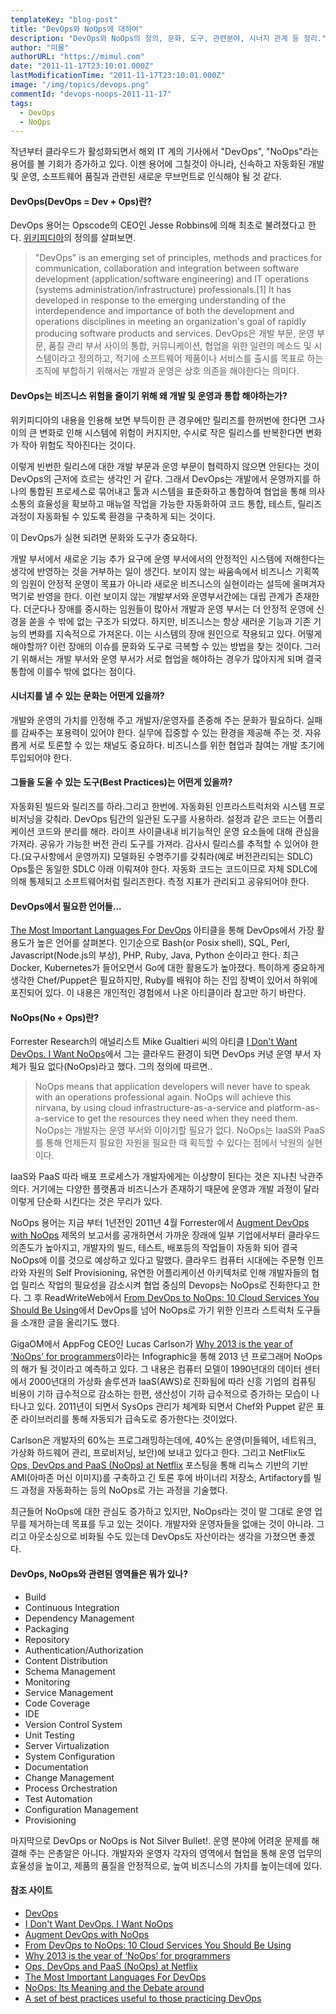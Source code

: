 ```yaml
---
templateKey: "blog-post"
title: "DevOps와 NoOps에 대하여"
description: "DevOps와 NoOps의 정의, 문화, 도구, 관련분야, 시너지 관계 등 정리."
author: "미물"
authorURL: "https://mimul.com"
date: "2011-11-17T23:10:01.000Z"
lastModificationTime: "2011-11-17T23:10:01.000Z"
image: "/img/topics/devops.png"
commentId: "devops-noops-2011-11-17"
tags:
  - DevOps
  - NoOps
---
```


작년부터 클라우드가 활성화되면서 해외 IT 계의 기사에서 "DevOps", "NoOps"라는 용어를 볼 기회가 증가하고 있다. 이젠 용어에 그칠것이 아니라, 신속하고 자동화된 개발 및 운영, 소프트웨어 품질과 관련된 새로운 무브먼트로 인식해야 될 것 같다.

#### DevOps(DevOps = Dev + Ops)란?

DevOps 용어는 Opscode의 CEO인 Jesse Robbins에 의해 최초로 불려졌다고 한다. [위키피디아](https://en.wikipedia.org/wiki/DevOps)의 정의를 살펴보면.

>"DevOps" is an emerging set of principles, methods and practices for communication, collaboration and integration between software development (application/software engineering) and IT operations (systems administration/infrastructure) professionals.[1] It has developed in response to the emerging understanding of the interdependence and importance of both the development and operations disciplines in meeting an organization's goal of rapidly producing software products and services.
DevOps은 개발 부문, 운영 부문, 품질 관리 부서 사이의 통합, 커뮤니케이션, 협업을 위한 일련의 메소드 및 시스템이라고 정의하고, 적기에 소프트웨어 제품이나 서비스를 출시를 목표로 하는 조직에 부합하기 위해서는 개발과 운영은 상호 의존을 해야한다는 의미다.

#### DevOps는 비즈니스 위험을 줄이기 위해 왜 개발 및 운영과 통합 해야하는가?

위키피디아의 내용을 인용해 보면 부득이한 큰 경우에만 릴리즈를 한꺼번에 한다면 그사이의 큰 변화로 인해 시스템에 위험이 커지지만, 수시로 작은 릴리스를 반복한다면 변화가 작아 위험도 작아진다는 것이다.

이렇게 빈번한 릴리스에 대한 개발 부문과 운영 부문이 협력하지 않으면 안된다는 것이 DevOps의 근저에 흐르는 생각인 거 같다.
그래서 DevOps는 개발에서 운영까지를 하나의 통합된 프로세스로 묶어내고 툴과 시스템을 표준화하고 통합하여 협업을 통해 의사소통의 효율성을 확보하고 매뉴얼 작업을 가능한 자동화하여 코드 통합, 테스트, 릴리즈 과정이 자동화될 수 있도록 환경을 구축하게 되는 것이다.

이 DevOps가 실현 되려면 문화와 도구가 중요하다.

개발 부서에서 새로운 기능 추가 요구에 운영 부서에서의 안정적인 시스템에 저해한다는 생각에 반영하는 것을 거부하는 일이 생긴다. 보이지 않는 싸움속에서 비즈니스 기획쪽의 임원이 안정적 운영이 목표가 아니라 새로운 비즈니스의 실현이라는 설득에 울며겨자먹기로 반영을 한다. 이런 보이지 않는 개발부서와 운영부서간에는 대립 관계가 존재한다. 더군다나 장애를 중시하는 임원들이 많아서 개발과 운영 부서는 더 안정적 운영에 신경을 쏟을 수 밖에 없는 구조가 되었다.
하지만, 비즈니스는 항상 새러운 기능과 기존 기능의 변화를 지속적으로 가져온다. 이는 시스템의 장애 원인으로 작용되고 있다.
어떻게 해야할까? 이런 장애의 이슈를 문화와 도구로 극복할 수 있는 방법을 찾는 것이다. 그러기 위해서는 개발 부서와 운영 부서가 서로 협업을 해야하는 경우가 많아지게 되며 결국 통합에 이를수 밖에 없다는 점이다.

#### 시너지를 낼 수 있는 문화는 어떤게 있을까?

개발와 운영의 가치를 인정해 주고 개발자/운영자를 존중해 주는 문화가 필요하다.
실패를 감싸주는 포용력이 있어야 한다.
실무에 집중할 수 있는 환경을 제공해 주는 것.
자유롭게 서로 토론할 수 있는 채널도 중요하다.
비즈니스를 위한 협업과 참여는 개발 초기에 투입되어야 한다.

#### 그들을 도울 수 있는 도구(Best Practices)는 어떤게 있을까?

자동화된 빌드와 릴리즈를 하라.그리고 한번에.
자동화된 인프라스트럭처와 시스템 프로비저닝을 갖춰라.
DevOps 팀간의 일관된 도구를 사용하라.
설정과 같은 코드는 어플리케이션 코드와 분리를 해라.
라이프 사이클내내 비기능적인 운영 요소들에 대해 관심을 가져라.
공유가 가능한 버전 관리 도구를 가져라.
감사시 릴리스를 추적할 수 있어야 한다.(요구사항에서 운영까지)
모델화된 수명주기를 갖춰라(예로 버전관리되는 SDLC)
Ops툴은 동일한 SDLC 아래 이뤄져야 한다.
자동화 코드는 코드이므로 자체 SDLC에 의해 통제되고 소프트웨어처럼 릴리즈한다.
측정 지표가 관리되고 공유되어야 한다.

#### DevOps에서 필요한 언어들...

[The Most Important Languages For DevOps](https://dzone.com/articles/most-important-languages) 아티클을 통해 DevOps에서 가장 활용도가 높은 언어를 살펴본다. 인기순으로 Bash(or Posix shell), SQL, Perl, Javascript(Node.js의 부상), PHP, Ruby, Java, Python 순이라고 한다. 최근 Docker, Kubernetes가 들어오면서 Go에 대한 활용도가 높아졌다. 특이하게 중요하게 생각한 Chef/Puppet은 필요하지만, Ruby를 배워야 하는 진입 장벽이 있어서 하위에 포진되어 있다. 이 내용은 개인적인 경험에서 나온 아티클이라 참고만 하기 바란다.

#### NoOps(No + Ops)란?
Forrester Research의 애널리스트 Mike Gualtieri 씨의 아티클 [I Don't Want DevOps. I Want NoOps](https://go.forrester.com/blogs/11-02-07-i_dont_want_devops_i_want_noops/)에서 그는 클라우드 환경이 되면 DevOps 커녕 운영 부서 자체가 필요 없다(NoOps)라고 했다. 그의 정의에 따르면..

> NoOps means that application developers will never have to speak with an operations professional again. NoOps will achieve this nirvana, by using cloud infrastructure-as-a-service and platform-as-a-service to get the resources they need when they need them.
NoOps는 개발자는 운영 부서와 이야기할 필요가 없다. NoOps는 IaaS와 PaaS를 통해 언제든지 필요한 자원을 필요한 때 획득할 수 있다는 점에서 낙원의 실현이다.

IaaS와 PaaS 따라 배포 프로세스가 개발자에게는 이상향이 된다는 것은 지나친 낙관주의다. 거기에는 다양한 플랫폼과 비즈니스가 존재하기 때문에 운영과 개발 과정이 달라 이렇게 단순화 시킨다는 것은 무리가 있다.

NoOps 용어는 지금 부터 1년전인 2011년 4월 Forrester에서 [Augment DevOps with NoOps](https://www.forrester.com/report/Augment+DevOps+With+NoOps/-/E-RES59203) 제목의 보고서를 공개하면서 가까운 장래에 일부 기업에서부터 클라우드 의존도가 높아지고, 개발자의 빌드, 테스트, 배포등의 작업들이 자동화 되어 결국 NoOps에 이를 것으로 예상하고 있다고 말했다. 클라우드 컴퓨터 시대에는 주문형 인프라와 자원의 Self Provisioning, 유연한 어플리케이션 아키텍처로 인해 개발자들의 협업 릴리스 작업의 필요성을 감소시켜 협업 중심의 Devops는 NoOps로 진화한다고 한다.
그 후 ReadWriteWeb에서 [From DevOps to NoOps: 10 Cloud Services You Should Be Using](https://readwrite.com/2011/11/14/from-devops-to-noops-10-cloud/)에서 DevOps를 넘어 NoOps로 가기 위한 인프라 스트럭처 도구들을 소개한 글을 올리기도 했다.

GigaOM에서 AppFog CEO인 Lucas Carlson가 [Why 2013 is the year of ‘NoOps’ for programmers](https://gigaom.com/2012/01/31/why-2013-is-the-year-of-noops-for-programmers-infographic/)이라는 Infographic을 통해 2013 년 프로그래머 NoOps의 해가 될 것이라고 예측하고 있다. 그 내용은 컴퓨터 모델이 1990년대의 데이터 센터에서 2000년대의 가상화 솔루션과 IaaS(AWS)로 진화됨에 따라 신흥 기업의 컴퓨팅 비용이 기하 급수적으로 감소하는 한편, 생산성이 기하 급수적으로 증가하는 모습이 나타나고 있다. 2011년이 되면서 SysOps 관리가 체계화 되면서 Chef와 Puppet 같은 표준 라이브러리를 통해 자동되가 급속도로 증가한다는 것이었다.

Carlson은 개발자의 60%는 프로그래밍하는데에, 40%는 운영(미들웨어, 네트워크, 가상화 하드웨어 관리, 프로비저닝, 보안)에 보내고 있다고 한다.
그리고 NetFlix도 [Ops, DevOps and PaaS (NoOps) at Netflix](http://perfcap.blogspot.com/2012/03/ops-devops-and-noops-at-netflix.html) 포스팅을 통해 리눅스 기반의 기반 AMI(아마존 머신 이미지)를 구축하고 긴 토론 후에 바이너리 저장소, Artifactory를 빌드 과정을 자동화하는 등의 NoOps로 가는 과정을 기술했다.

최근들어 NoOps에 대한 관심도 증가하고 있지만, NoOps라는 것이 말 그대로 운영 업무를 제거하는데 목표를 두고 있는 것이다. 개발자와 운영자들을 없애는 것이 아니라.
그리고 아웃소싱으로 비화될 수도 있는데 DevOps도 자산이라는 생각을 가졌으면 좋겠다.

#### DevOps, NoOps와 관련된 영역들은 뭐가 있나?

- Build
- Continuous Integration
- Dependency Management
- Packaging
- Repository
- Authentication/Authorization
- Content Distribution
- Schema Management
- Monitoring
- Service Management
- Code Coverage
- IDE
- Version Control System
- Unit Testing
- Server Virtualization
- System Configuration
- Documentation
- Change Management
- Process Orchestration
- Test Automation
- Configuration Management
- Provisioning

마지막으로 DevOps or NoOps is Not Silver Bullet!. 운영 분야에 어려운 문제를 해결해 주는 은총알은 아니다. 개발자와 운영자 각자의 영역에서 협업을 통해 운영 업무의 효율성을 높이고, 제품의 품질을 안정적으로, 높여 비즈니스의 가치를 높이는데에 있다.

#### 참조 사이트

- [DevOps](https://en.wikipedia.org/wiki/DevOps)
- [I Don't Want DevOps. I Want NoOps](https://go.forrester.com/blogs/11-02-07-i_dont_want_devops_i_want_noops/)
- [Augment DevOps with NoOps](https://www.forrester.com/report/Augment+DevOps+With+NoOps/-/E-RES59203)
- [From DevOps to NoOps: 10 Cloud Services You Should Be Using](https://readwrite.com/2011/11/14/from-devops-to-noops-10-cloud/)
- [Why 2013 is the year of ‘NoOps’ for programmers](https://gigaom.com/2012/01/31/why-2013-is-the-year-of-noops-for-programmers-infographic/)
- [Ops, DevOps and PaaS (NoOps) at Netflix](http://perfcap.blogspot.com/2012/03/ops-devops-and-noops-at-netflix.html)
- [The Most Important Languages For DevOps](https://dzone.com/articles/most-important-languages)
- [NoOps: Its Meaning and the Debate around ](https://www.infoq.com/news/2012/03/NoOps/)
- [A set of best practices useful to those practicing DevOps](https://code.google.com/archive/p/devops-toolchain/wikis/BestPractices.wiki)
